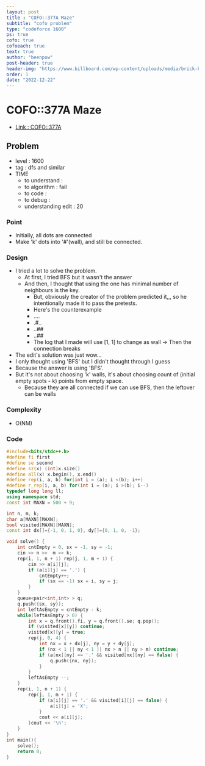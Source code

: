 ```yaml
---
layout: post
title : "COFO::377A Maze"
subtitle: "cofo problem"
type: "codeforce 1600"
ps: true
cofo: true
cofoeach: true
text: true
author: "beenpow"
post-header: true
header-img: "https://www.billboard.com/wp-content/uploads/media/brick-by-brick-2016-billboard-650.jpg"
order: 1
date: "2022-12-22"
---
```

# COFO::377A Maze
- [Link : COFO::377A](https://codeforces.com/problemset/problem/377/A)


## Problem 

- level : 1600
- tag : dfs and similar
- TIME
  - to understand    : 
  - to algorithm     : fail
  - to code          : 
  - to debug         : 
  - understanding edit : 20

### Point
- Initially, all dots are connected
- Make 'k' dots into '#'(wall), and still be connected.

### Design
- I tried a lot to solve the problem.
  - At first, I tried BFS but it wasn't the answer
  - And then, I thought that using the one has minimal number of neighbours is the key.
    - But, obviously the creator of the problem predicted it,,, so he intentionally made it to pass the pretests.
    - Here's the counterexample
    - ....
    - .#..
    - ..##
    - ..##
    - The log that I made will use [1, 1] to change as wall -> Then the connection breaks
- The edit's solution was just wow...
- I only thought using 'BFS' but I didn't thought through I guess
- Because the answer is using 'BFS'.
- But it's not about choosing 'k' walls, it's about choosing count of (initial empty spots - k) points from empty space.
  - Because they are all connected if we can use BFS, then the leftover can be walls

### Complexity
- O(NM)

### Code

```cpp
#include<bits/stdc++.h>
#define fi first
#define se second
#define sz(x) (int)x.size()
#define all(x) x.begin(), x.end()
#define rep(i, a, b) for(int i = (a); i <(b); i++)
#define r_rep(i, a, b) for(int i = (a); i >(b); i--)
typedef long long ll;
using namespace std;
const int MAXN = 500 + 9;

int n, m, k;
char a[MAXN][MAXN];
bool visited[MAXN][MAXN];
const int dx[]={-1, 0, 1, 0}, dy[]={0, 1, 0, -1};

void solve() {
    int cntEmpty = 0, sx = -1, sy = -1;
    cin >> n >>  m >> k;
    rep(i, 1, n + 1) rep(j, 1, m + 1) {
        cin >> a[i][j];
        if (a[i][j] == '.') {
            cntEmpty++;
            if (sx == -1) sx = i, sy = j;
        }
    }
    queue<pair<int,int> > q;
    q.push({sx, sy});
    int leftAsEmpty = cntEmpty - k;
    while(leftAsEmpty > 0) {
        int x = q.front().fi, y = q.front().se; q.pop();
        if (visited[x][y]) continue;
        visited[x][y] = true;
        rep(j, 0, 4) {
            int nx = x + dx[j], ny = y + dy[j];
            if (nx < 1 || ny < 1 || nx > n || ny > m) continue;
            if (a[nx][ny] == '.' && visited[nx][ny] == false) {
                q.push({nx, ny});
            }
        }
        leftAsEmpty --;
    }
    rep(i, 1, n + 1) {
        rep(j, 1, m + 1) {
            if (a[i][j] == '.' && visited[i][j] == false) {
                a[i][j] = 'X';
            }
            cout << a[i][j];
        }cout << '\n';
    }
}
int main(){
    solve();
    return 0;
}
```
